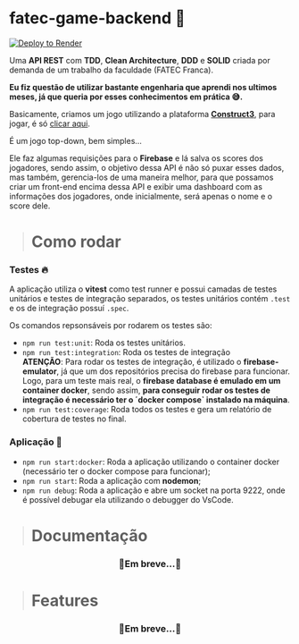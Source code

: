 # fatec-game-backend 🚀
<a href="https://render.com/deploy?repo=https://github.com/guilhermeais/fatec-game-backend">
  <img src="https://render.com/images/deploy-to-render-button.svg" alt="Deploy to Render">
</a>

Uma **API REST** com **TDD**, **Clean Architecture**, **DDD** e **SOLID** criada por demanda de um trabalho da faculdade (FATEC Franca).

__Eu fiz questão de utilizar bastante engenharia que aprendi nos ultimos meses, já que queria por esses conhecimentos em prática  😅.__

Basicamente, criamos um jogo utilizando a plataforma [**Construct3**](construct.net/), para jogar, é só <a target="_blank" href="https://fatec-game-game.netlify.app/" >clicar aqui</a>.

É um jogo top-down, bem simples... 

Ele faz algumas requisições para o **Firebase** e lá salva os scores dos jogadores, sendo assim, o objetivo dessa API é não só puxar esses dados, mas também, gerencia-los de uma maneira melhor, para que possamos criar um front-end encima dessa API e exibir uma dashboard com as informações dos jogadores, onde inicialmente, será apenas o nome e o score dele.

> # Como rodar
### Testes 🔥
A aplicação utiliza o **vitest** como test runner e possui camadas de testes unitários e testes de integração separados, os testes unitários contém `.test` e os de integração possuí `.spec`. 

Os comandos repsonsáveis por rodarem os testes são:
- `npm run test:unit`: Roda os testes unitários.
- `npm run test:integration`: Roda os testes de integração  
  **ATENÇÃO**: Para rodar os testes de integração, é utilizado o **firebase-emulator**, já que um dos repositórios precisa do firebase para funcionar. Logo, para um teste mais real, o **firebase database é emulado em um container docker**, sendo assim, **para conseguir rodar os testes de integração é necessário ter o ´docker compose` instalado na máquina**.
- `npm run test:coverage`: Roda todos os testes e gera um relatório de cobertura de testes no final.

### Aplicação 🚀
- `npm run start:docker`: Roda a aplicação utilizando o container docker (necessário ter o docker compose para funcionar);
- `npm run start`: Roda a aplicação com **nodemon**;
- `npm run debug`: Roda a aplicação e abre um socket na porta 9222, onde é possível debugar ela utilizando o debugger do VsCode.

> # Documentação
<h3  align="center">🚧Em breve...🚧 </h3>

> # Features
<h3  align="center">🚧Em breve...🚧 </h3>
